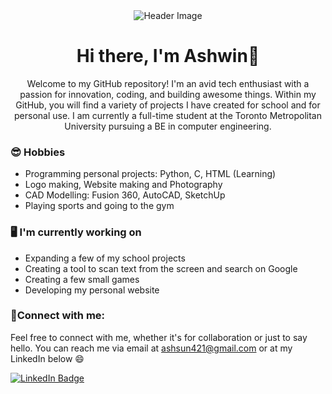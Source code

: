 <div align="center">
  <img src="header_image.png" alt="Header Image">
</div>

<h1 align="center">Hi there, I'm Ashwin👋</h1>

<p align="center">
  Welcome to my GitHub repository! I'm an avid tech enthusiast with a passion for innovation, coding, and building awesome things. Within my GitHub, you will find a variety of projects I have created for school and for personal use. I am currently a full-time student at the Toronto Metropolitan University pursuing a BE in computer engineering. 
</p>

### 😎 Hobbies
- Programming personal projects: Python, C, HTML (Learning)
- Logo making, Website making and Photography
- CAD Modelling: Fusion 360, AutoCAD, SketchUp
- Playing sports and going to the gym

### 🖥️ I'm currently working on
- Expanding a few of my school projects
- Creating a tool to scan text from the screen and search on Google
- Creating a few small games
- Developing my personal website

### 🤝Connect with me:
Feel free to connect with me, whether it's for collaboration or just to say hello. You can reach me via email at ashsun421@gmail.com or at my LinkedIn below 😄
<div id="badges">
  <a href=" https://www.linkedin.com/in/ashwin-sundaresan/">
    <img src="https://img.shields.io/badge/LinkedIn-blue?style=for-the-badge&logo=linkedin&logoColor=white" alt="LinkedIn Badge"/>
  </a>








